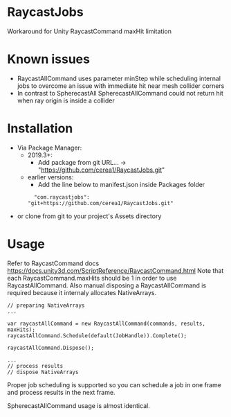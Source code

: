 # RaycastJobs
Workaround for Unity RaycastCommand maxHit limitation

# Known issues
* RaycastAllCommand uses parameter minStep while scheduling internal jobs to overcome an issue with immediate hit near mesh collider corners
* In contrast to SpherecastAll SpherecastAllCommand could not return hit when ray origin is inside a collider

# Installation
* Via Package Manager:
  * 2019.3+:
    * Add package from git URL... -> "https://github.com/cerea1/RaycastJobs.git"
  * earlier versions:
    * Add the line below to manifest.json inside Packages folder
    ```
      "com.raycastjobs": "git+https://github.com/cerea1/RaycastJobs.git"
    ```
* or clone from git to your project's Assets directory

# Usage
Refer to RaycastCommand docs https://docs.unity3d.com/ScriptReference/RaycastCommand.html
Note that each RaycastCommand.maxHits should be 1 in order to use RaycastAllCommand.
Also manual disposing a RaycastAllCommand is required because it internaly allocates NativeArrays.
```
// preparing NativeArrays
...

var raycastAllCommand = new RaycastAllCommand(commands, results, maxHits);
raycastAllCommand.Schedule(default(JobHandle)).Complete();

raycastAllCommand.Dispose();

...
// process results
// dispose NativeArrays

```
Proper job scheduling is supported so you can schedule a job in one frame and process results in the next frame.

SpherecastAllCommand usage is almost identical.
